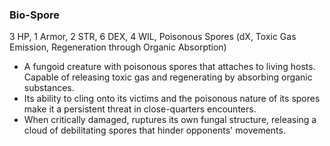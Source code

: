 ### Bio-Spore
3 HP, 1 Armor, 2 STR, 6 DEX, 4 WIL, Poisonous Spores (dX, Toxic Gas Emission, Regeneration through Organic Absorption)

- A fungoid creature with poisonous spores that attaches to living hosts. Capable of releasing toxic gas and regenerating by absorbing organic substances.
- Its ability to cling onto its victims and the poisonous nature of its spores make it a persistent threat in close-quarters encounters.
- When critically damaged, ruptures its own fungal structure, releasing a cloud of debilitating spores that hinder opponents' movements.

